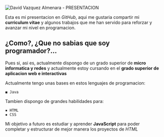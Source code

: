 ![David Vazquez Almenara - PRESENTACION](https://i.imgur.com/28nrnlH.png)

Esta es mi presentacion en *GitHub*, aqui me gustaria compartir mi **curriculum vitae** y algunos trabajos que me han servido para reforzar y avanzar mi nivel en programacion.


## ¿Como?, ¿Que no sabias que soy programador?...

Pues si, asi es, actualmente dispongo de un grado superior de **micro informatica y redes** y actualmente estoy cursando en el **grado superior de aplicacion web e interactivas**

Actualmente tengo unas bases en estos lenguajes de programacion:
```
◼ Java
```

Tambien dispongo de grandes habilidades para:
```
▪ HTML
▪ CSS
```

Mi objetivo a futuro es estudiar y aprender **JavaScript** para poder completar y estructurar de mejor manera los proyectos de *HTML*
